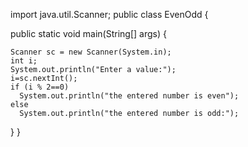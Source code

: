 import java.util.Scanner;
public class EvenOdd
{

  public static void main(String[] args) 
  {

    Scanner sc = new Scanner(System.in);
    int i;
    System.out.println("Enter a value:");
    i=sc.nextInt();
    if (i % 2==0)
      System.out.println("the entered number is even");
    else
      System.out.println("the entered number is odd:");
  }
}
